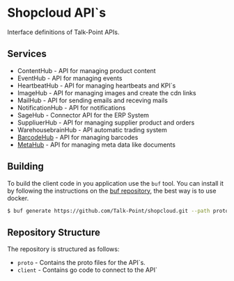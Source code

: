 # Shopcloud API`s

Interface definitions of Talk-Point APIs.

## Services

- ContentHub - API for managing product content
- EventHub - API for managing events
- HeartbeatHub - API for managing heartbeats and KPI`s
- ImageHub - API for managing images and create the cdn links
- MailHub - API for sending emails and receving mails
- NotificationHub - API for notifications
- SageHub - Connector API for the ERP System
- SuppliuerHub - API for managing supplier product and orders
- WarehousebrainHub - API automatic trading system
- [BarcodeHub](https://github.com/Talk-Point/shopcloud/tree/master/proto/shopcloud/barcodehub/v1) - API for managing barcodes
- [MetaHub](https://github.com/Talk-Point/shopcloud/tree/master/proto/shopcloud/metahub/v1) - API for managing meta data like documents

## Building

To build the client code in you application use the `buf` tool. You can install it by following the instructions on the [buf repository](https://github.com/bufbuild/buf), the best way is to use docker.

```bash
$ buf generate https://github.com/Talk-Point/shopcloud.git --path proto/shopcloud/eventhub
```

## Repository Structure

The repository is structured as follows:
- `proto` - Contains the proto files for the API`s.
- `client` - Contains go code to connect to the API`

